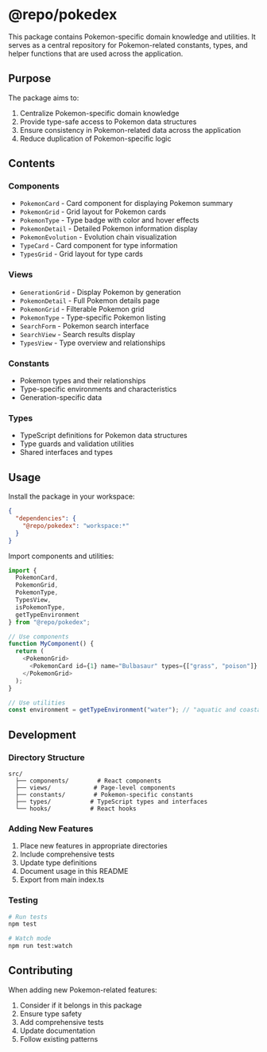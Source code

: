 # @repo/pokedex

This package contains Pokemon-specific domain knowledge and utilities. It serves as a central repository for Pokemon-related constants, types, and helper functions that are used across the application.

## Purpose

The package aims to:
1. Centralize Pokemon-specific domain knowledge
2. Provide type-safe access to Pokemon data structures
3. Ensure consistency in Pokemon-related data across the application
4. Reduce duplication of Pokemon-specific logic

## Contents

### Components
- `PokemonCard` - Card component for displaying Pokemon summary
- `PokemonGrid` - Grid layout for Pokemon cards
- `PokemonType` - Type badge with color and hover effects
- `PokemonDetail` - Detailed Pokemon information display
- `PokemonEvolution` - Evolution chain visualization
- `TypeCard` - Card component for type information
- `TypesGrid` - Grid layout for type cards

### Views
- `GenerationGrid` - Display Pokemon by generation
- `PokemonDetail` - Full Pokemon details page
- `PokemonGrid` - Filterable Pokemon grid
- `PokemonType` - Type-specific Pokemon listing
- `SearchForm` - Pokemon search interface
- `SearchView` - Search results display
- `TypesView` - Type overview and relationships

### Constants
- Pokemon types and their relationships
- Type-specific environments and characteristics
- Generation-specific data

### Types
- TypeScript definitions for Pokemon data structures
- Type guards and validation utilities
- Shared interfaces and types

## Usage

Install the package in your workspace:

```json
{
  "dependencies": {
    "@repo/pokedex": "workspace:*"
  }
}
```

Import components and utilities:

```typescript
import {
  PokemonCard,
  PokemonGrid,
  PokemonType,
  TypesView,
  isPokemonType,
  getTypeEnvironment
} from "@repo/pokedex";

// Use components
function MyComponent() {
  return (
    <PokemonGrid>
      <PokemonCard id={1} name="Bulbasaur" types={["grass", "poison"]} />
    </PokemonGrid>
  );
}

// Use utilities
const environment = getTypeEnvironment("water"); // "aquatic and coastal"
```

## Development

### Directory Structure
```
src/
  ├── components/        # React components
  ├── views/            # Page-level components
  ├── constants/        # Pokemon-specific constants
  ├── types/           # TypeScript types and interfaces
  └── hooks/           # React hooks
```

### Adding New Features

1. Place new features in appropriate directories
2. Include comprehensive tests
3. Update type definitions
4. Document usage in this README
5. Export from main index.ts

### Testing

```bash
# Run tests
npm test

# Watch mode
npm run test:watch
```

## Contributing

When adding new Pokemon-related features:
1. Consider if it belongs in this package
2. Ensure type safety
3. Add comprehensive tests
4. Update documentation
5. Follow existing patterns
